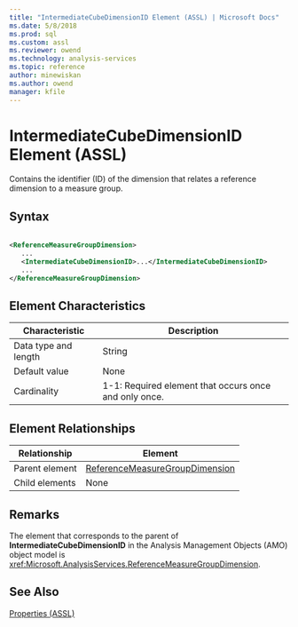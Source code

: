 ```yaml
---
title: "IntermediateCubeDimensionID Element (ASSL) | Microsoft Docs"
ms.date: 5/8/2018
ms.prod: sql
ms.custom: assl
ms.reviewer: owend
ms.technology: analysis-services
ms.topic: reference
author: minewiskan
ms.author: owend
manager: kfile
---
```

# IntermediateCubeDimensionID Element (ASSL)

  Contains the identifier (ID) of the dimension that relates a reference dimension to a measure group.  
  
## Syntax  
  
```xml  
  
<ReferenceMeasureGroupDimension>  
   ...  
   <IntermediateCubeDimensionID>...</IntermediateCubeDimensionID>  
   ...  
</ReferenceMeasureGroupDimension>  
```  
  
## Element Characteristics  
  
|Characteristic|Description|  
|--------------------|-----------------|  
|Data type and length|String|  
|Default value|None|  
|Cardinality|1-1: Required element that occurs once and only once.|  
  
## Element Relationships  
  
|Relationship|Element|  
|------------------|-------------|  
|Parent element|[ReferenceMeasureGroupDimension](../data-type/referencemeasuregroupdimension-data-type-assl.md)|  
|Child elements|None|  
  
## Remarks  
 The element that corresponds to the parent of **IntermediateCubeDimensionID** in the Analysis Management Objects (AMO) object model is <xref:Microsoft.AnalysisServices.ReferenceMeasureGroupDimension>.  
  
## See Also  
 [Properties &#40;ASSL&#41;](properties-assl.md)  
  
  
